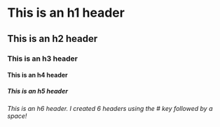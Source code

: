 # This is an h1 header 
## This is an h2 header 
### This is an h3 header 
#### This is an h4 header 
##### This is an h5 header 
###### This is an h6 header. I created 6 headers using the # key followed by a space! 
